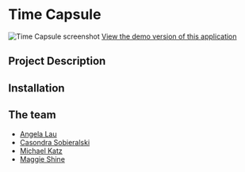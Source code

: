 Time Capsule
==========
![Time Capsule screenshot](https://raw.githubusercontent.com/angelausy/blue-lotus-crocodiles/master/static/screenshot.png)
[View the demo version of this application](http://crocodiles.herokuapp.com)

## Project Description

## Installation

## The team
* [Angela Lau](https://twitter.com/a2lau)
* [Casondra Sobieralski](mailto:casondra@berkeley.edu)
* [Michael Katz](mailto:mQkatz@gmail.com)
* [Maggie Shine](http://twitter.com/magksh)
